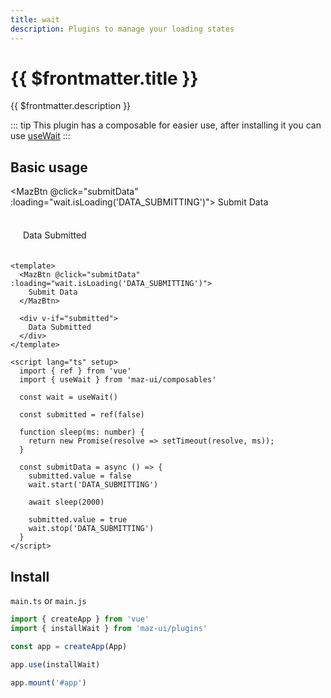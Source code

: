 ```yaml
---
title: wait
description: Plugins to manage your loading states
---
```


# {{ $frontmatter.title }}

{{ $frontmatter.description }}

::: tip
This plugin has a composable for easier use, after installing it you can use [useWait](./../composables/use-wait.md)
:::

## Basic usage

<MazBtn @click="submitData" :loading="wait.isLoading('DATA_SUBMITTING')">
  Submit Data
</MazBtn>
<br />

<div v-if="submitted" style="padding: 20px; background-color: var(--maz-color-bg-light); border-radius: 10px; margin-top: 1rem;">
  Data Submitted
</div>

```vue
<template>
  <MazBtn @click="submitData" :loading="wait.isLoading('DATA_SUBMITTING')">
    Submit Data
  </MazBtn>

  <div v-if="submitted">
    Data Submitted
  </div>
</template>

<script lang="ts" setup>
  import { ref } from 'vue'
  import { useWait } from 'maz-ui/composables'

  const wait = useWait()

  const submitted = ref(false)

  function sleep(ms: number) {
    return new Promise(resolve => setTimeout(resolve, ms));
  }

  const submitData = async () => {
    submitted.value = false
    wait.start('DATA_SUBMITTING')

    await sleep(2000)

    submitted.value = true
    wait.stop('DATA_SUBMITTING')
  }
</script>
```

<script lang="ts" setup>
  import { ref } from 'vue'
  import { useWait } from 'maz-ui/src/composables/useWait'

  const wait = useWait()

  const submitted = ref(false)

  function sleep(ms: number) {
    return new Promise(resolve => setTimeout(resolve, ms));
  }

  const submitData = async () => {
    submitted.value = false
    wait.start('DATA_SUBMITTING')

    await sleep(2000)

    submitted.value = true
    wait.stop('DATA_SUBMITTING')
  }
</script>

## Install

`main.ts` or `main.js`

```ts
import { createApp } from 'vue'
import { installWait } from 'maz-ui/plugins'

const app = createApp(App)

app.use(installWait)

app.mount('#app')
```
